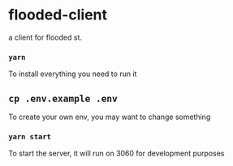 # flooded-client
a client for flooded st.

### `yarn`
To install everything you need to run it

## `cp .env.example .env`
To create your own env, you may want to change something

### `yarn start`
To start the server, it will run on 3060 for development purposes